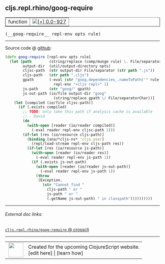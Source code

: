 ## cljs.repl.rhino/goog-require



 <table border="1">
<tr>
<td>function</td>
<td><a href="https://github.com/cljsinfo/cljs-api-docs/tree/0.0-927"><img valign="middle" alt="[+] 0.0-927" title="Added in 0.0-927" src="https://img.shields.io/badge/+-0.0--927-lightgrey.svg"></a> </td>
</tr>
</table>


 <samp>
(__goog-require__ repl-env opts rule)<br>
</samp>

---







Source code @ [github](https://github.com/clojure/clojurescript/blob/r2913/src/clj/cljs/repl/rhino.clj#L78-L109):

```clj
(defn goog-require [repl-env opts rule]
  (let [path        (string/replace (comp/munge rule) \. File/separatorChar)
        output-dir  (util/output-directory opts)
        cljsc-path  (str output-dir File/separator (str path ".js"))
        cljs-path   (str path ".cljs")
        gpath       (-eval (str "goog.dependencies_.nameToPath['" rule "']")
                      repl-env "<cljs repl>" 1)
        js-path     (str "goog/" gpath)
        js-out-path (io/file output-dir "goog"
                      (string/replace gpath \/ File/separatorChar))]
    (let [compiled (io/file cljsc-path)]
      (if (.exists compiled)
        ;; TODO: only take this path if analysis cache is available
        ;; - David
        (do
          (with-open [reader (io/reader compiled)]
            (-eval reader repl-env cljsc-path 1)))
        (if-let [res (io/resource cljs-path)]
          (binding [ana/*cljs-ns* 'cljs.user]
            (repl/load-stream repl-env cljs-path res))
          (if-let [res (io/resource js-path)]
            (with-open [reader (io/reader res)]
              (-eval reader repl-env js-path 1))
            (if (.exists js-out-path)
              (with-open [reader (io/reader js-out-path)]
                (-eval reader repl-env js-path 1))
              (throw
               (Exception.
                 (str "Cannot find "
                   cljs-path " or "
                   js-path " or "
                   (.getName js-out-path) " in classpath"))))))))))
```

<!--
Repo - tag - source tree - lines:

 <pre>
clojurescript @ r2913
└── src
    └── clj
        └── cljs
            └── repl
                └── <ins>[rhino.clj:78-109](https://github.com/clojure/clojurescript/blob/r2913/src/clj/cljs/repl/rhino.clj#L78-L109)</ins>
</pre>

-->

---



###### External doc links:

[`cljs.repl.rhino/goog-require` @ crossclj](http://crossclj.info/fun/cljs.repl.rhino/goog-require.html)<br>

---

 <table>
<tr><td>
<img valign="middle" align="right" width="48px" src="http://i.imgur.com/Hi20huC.png">
</td><td>
Created for the upcoming ClojureScript website.<br>
[edit here] | [learn how]
</td></tr></table>

[edit here]:https://github.com/cljsinfo/cljs-api-docs/blob/master/cljsdoc/cljs.repl.rhino/goog-require.cljsdoc
[learn how]:https://github.com/cljsinfo/cljs-api-docs/wiki/cljsdoc-files

<!--

This information was too distracting to show to readers, but I'll leave it
commented here since it is helpful to:

- pretty-print the data used to generate this document
- and show how to retrieve that data



The API data for this symbol:

```clj
{:ns "cljs.repl.rhino",
 :name "goog-require",
 :type "function",
 :signature ["[repl-env opts rule]"],
 :source {:code "(defn goog-require [repl-env opts rule]\n  (let [path        (string/replace (comp/munge rule) \\. File/separatorChar)\n        output-dir  (util/output-directory opts)\n        cljsc-path  (str output-dir File/separator (str path \".js\"))\n        cljs-path   (str path \".cljs\")\n        gpath       (-eval (str \"goog.dependencies_.nameToPath['\" rule \"']\")\n                      repl-env \"<cljs repl>\" 1)\n        js-path     (str \"goog/\" gpath)\n        js-out-path (io/file output-dir \"goog\"\n                      (string/replace gpath \\/ File/separatorChar))]\n    (let [compiled (io/file cljsc-path)]\n      (if (.exists compiled)\n        ;; TODO: only take this path if analysis cache is available\n        ;; - David\n        (do\n          (with-open [reader (io/reader compiled)]\n            (-eval reader repl-env cljsc-path 1)))\n        (if-let [res (io/resource cljs-path)]\n          (binding [ana/*cljs-ns* 'cljs.user]\n            (repl/load-stream repl-env cljs-path res))\n          (if-let [res (io/resource js-path)]\n            (with-open [reader (io/reader res)]\n              (-eval reader repl-env js-path 1))\n            (if (.exists js-out-path)\n              (with-open [reader (io/reader js-out-path)]\n                (-eval reader repl-env js-path 1))\n              (throw\n               (Exception.\n                 (str \"Cannot find \"\n                   cljs-path \" or \"\n                   js-path \" or \"\n                   (.getName js-out-path) \" in classpath\"))))))))))",
          :title "Source code",
          :repo "clojurescript",
          :tag "r2913",
          :filename "src/clj/cljs/repl/rhino.clj",
          :lines [78 109]},
 :full-name "cljs.repl.rhino/goog-require",
 :full-name-encode "cljs.repl.rhino/goog-require",
 :history [["+" "0.0-927"]]}

```

Retrieve the API data for this symbol:

```clj
;; from Clojure REPL
(require '[clojure.edn :as edn])
(-> (slurp "https://raw.githubusercontent.com/cljsinfo/cljs-api-docs/catalog/cljs-api.edn")
    (edn/read-string)
    (get-in [:symbols "cljs.repl.rhino/goog-require"]))
```

-->
